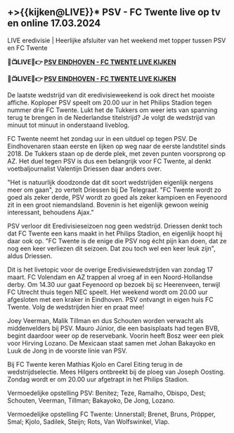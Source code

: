 <h2>+>{{kijken@LIVE}}* PSV - FC Twente live op tv en online 17.03.2024</h2>

LIVE eredivisie | Heerlijke afsluiter van het weekend met topper tussen PSV en FC Twente

<strong> 🔴📺LIVE📲👉 <a href="https://onlinestreamshd.com/nl-soccer/" rel="nofollow"> PSV EINDHOVEN - FC TWENTE LIVE KIJKEN </a> </strong>

<strong> 🔴📺LIVE📲👉 <a href="https://onlinestreamshd.com/nl-soccer/" rel="nofollow"> PSV EINDHOVEN - FC TWENTE LIVE KIJKEN </a> </strong>

De laatste wedstrijd van dit eredivisieweekend is ook direct het mooiste affiche. Koploper PSV speelt om 20.00 uur in het Philips Stadion tegen nummer drie FC Twente. Lukt het de Tukkers om weer iets van spanning terug te brengen in de Nederlandse titelstrijd? Je volgt de wedstrijd van minuut tot minuut in onderstaand liveblog.

FC Twente neemt het zondag uur in een uitduel op tegen PSV. De Eindhovenaren staan eerste en lijken op weg naar de eerste landstitel sinds 2018. De Tukkers staan op de derde plek, met zeven punten voorsprong op AZ. Het duel tegen PSV is dus een belangrijk voor FC Twente, al denkt voetbaljournalist Valentijn Driessen daar anders over.

"Het is natuurlijk doodzonde dat dit soort wedstrijden eigenlijk nergens meer om gaan", zo vertelt Driessen bij De Telegraaf. "FC Twente wordt zo goed als zeker derde, PSV wordt zo goed als zeker kampioen en Feyenoord zit in een groot niemandsland. Bovenin is het eigenlijk gewoon weinig interessant, behoudens Ajax."

PSV verloor dit Eredivisieseizoen nog geen wedstrijd. Driessen denkt toch dat FC Twente een kans maakt in het Philips Stadion, en eigenlijk hoopt hij daar ook op. "FC Twente is de enige die PSV nog écht pijn kan doen, dat ze nog een keer verliezen dit seizoen. Dat zou toch wel een keer leuk zijn", aldus Driessen.

Dit is het livetopic voor de overige Eredivisiewedstrijden van zondag 17 maart. FC Volendam en AZ trappen al vroeg af in een Noord-Hollandse derby. Om 14.30 uur gaat Feyenoord op bezoek bij sc Heerenveen, terwijl FC Utrecht thuis tegen NEC speelt. Het weekend wordt om 20.00 uur afgesloten met een kraker in Eindhoven. PSV ontvangt in eigen huis FC Twente. Volg de wedstrijden hier en praat mee!

Joey Veerman, Malik Tillman en dus Schouten worden verwacht als middenvelders bij PSV. Mauro Júnior, die een basisplaats had tegen BVB, begint daardoor weer op de reservebank. Voorin heeft Bosz weer een plek voor Hirving Lozano. De Mexicaan staat samen met Johan Bakayoko en Luuk de Jong in de voorste linie van PSV.  

Bij FC Twente keren Mathias Kjolo en Carel Eiting terug in de wedstrijdselectie. Mees Hilgers ontbreekt bij de ploeg van Joseph Oosting. Zondag wordt er om 20.00 uur afgetrapt in het Philips Stadion.

Vermoedelijke opstelling PSV:
Benitez; Teze, Ramalho, Obispo, Dest; Schouten, Veerman, Tillman; Bakayoko, De Jong, Lozano.

Vermoedelijke opstelling FC Twente:
Unnerstall; Brenet, Bruns, Pröpper, Smal; Kjolo, Sadilek, Steijn; Rots, Van Wolfswinkel, Vlap.  
